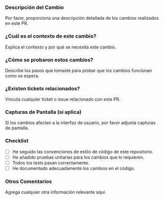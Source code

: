 ### Descripción del Cambio
Por favor, proporciona una descripción detallada de los cambios realizados en este PR.

### ¿Cuál es el contexto de este cambio?
Explica el contexto y por qué se necesita este cambio.

### ¿Cómo se probaron estos cambios?
Describe los pasos que tomaste para probar que los cambios funcionan como se espera.

### ¿Existen tickets relacionados?
Vincula cualquier ticket o issue relacionado con este PR.

### Capturas de Pantalla (si aplica)
Si los cambios afectan a la interfaz de usuario, por favor adjunta capturas de pantalla.

### Checklist
- [ ] He seguido las convenciones de estilo de código de este repositorio.
- [ ] He añadido pruebas unitarias para los cambios que lo requieren.
- [ ] Todos los tests pasan correctamente.
- [ ] He documentado adecuadamente los cambios en el código.

### Otros Comentarios
Agrega cualquier otra información relevante aquí.
